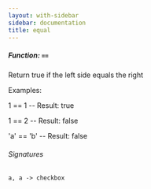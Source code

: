 ```yaml
---
layout: with-sidebar
sidebar: documentation
title: equal
---
```


##### Function: `==`
Return true if the left side equals the right

Examples:

  1 == 1
  -- Result: true

  1 == 2
  -- Result: false

  'a' == 'b'
  -- Result: false

###### Signatures
    a, a -> checkbox

